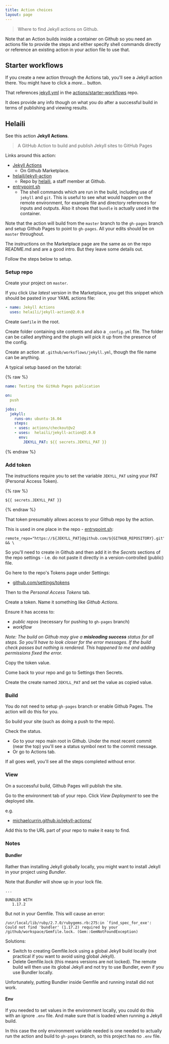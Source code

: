 ```yaml
---
title: Action choices
layout: page
---
```


> Where to find Jekyll actions on Github.

Note that an Action builds inside a container on Github so you need an actions file to provide the steps and either specify shell commands directly or reference an existing action in your action file to use that.

## Starter workflows

If you create a new action through the Actions tab, you'll see a Jekyll action there. You might have to click a _more..._ button.

That references [jekyll.yml](https://github.com/actions/starter-workflows/blob/master/ci/jekyll.yml) in the [actions/starter-workflows](https://github.com/actions/starter-workflows) repo.

It does provide any info though on what you do after a successful build in terms of publishing and viewing results.


## Helaili

See this action **Jekyll Actions**.

> A GitHub Action to build and publish Jekyll sites to GitHub Pages

Links around this action:

- [Jekyll Actions](https://github.com/marketplace/actions/jekyll-actions)
    - On Github Marketplace.
- [helaili/jekyll-action](https://github.com/helaili/jekyll-action)
    - Repo by [helaili](https://github.com/helaili), a staff member at Github.
- [entrypoint.sh](https://github.com/helaili/jekyll-action/blob/master/entrypoint.sh)
    - The shell commands which are run in the build, including use of `jekyll` and `git`. This is useful to see what would happen on the remote environment, for example file and directory references for inputs and outputs. Also it shows that `bundle` is actually used in the container.


Note that the action will build from the `master` branch to the `gh-pages` branch and setup Github Pages to point to `gh-pages`. All your edits should be on `master` throughout.

The instructions on the Marketplace page are the same as on the repo README.md and are a good intro. But they leave some details out.

Follow the steps below to setup.

### Setup repo

Create your project on `master`.

If you click _Use latest version_ in the Marketplace, you get this snippet which should be pasted in your YAML actions file:

```yaml
- name: Jekyll Actions
  uses: helaili/jekyll-action@2.0.0
```

Create `Gemfile` in the root.

Create folder containing site contents and also a `_config.yml` file. The folder can be called anything and the plugin will pick it up from the presence of the config.

Create an action at `.github/worksflows/jekyll.yml`, though the file name can be anything.

A typical setup based on the tutorial:

{% raw %}
```yaml
name: Testing the GitHub Pages publication

on:
  push

jobs:
  jekyll:
    runs-on: ubuntu-16.04
    steps:
    - uses: actions/checkout@v2
    - uses:  helaili/jekyll-action@2.0.0
      env:
        JEKYLL_PAT: ${{ secrets.JEKYLL_PAT }}
```
{% endraw %}

### Add token

The instructions require you to set the variable `JEKYLL_PAT` using your PAT (Personal Access Token).


{% raw %}
```
${{ secrets.JEKYLL_PAT }}
```
{% endraw %}

That token presumably allows access to your Github repo by the action.

This is used in one place in the repo - [entrypoint.sh](https://github.com/helaili/jekyll-action/blob/master/entrypoint.sh):

```
remote_repo="https://${JEKYLL_PAT}@github.com/${GITHUB_REPOSITORY}.git" && \
```

 So you'll need to create in Github and then add it in the _Secrets_ sections of the repo settings - i.e. do not paste it directly in a version-controlled (public) file.

Go here to the repo's Tokens page under Settings:

- [github.com/settings/tokens](https://github.com/settings/tokens)

Then to the _Personal Access Tokens_ tab.

Create a token. Name it something like _Github Actions_.

Ensure it has access to:

- _public repos_ (necessary for pushing to `gh-pages` branch)
- _workflow_

_Note: The build on Github may give a **misleading success** status for all steps. So you'll have to look closer for the error messages. If the build check passes but nothing is rendered. This happened to me and adding permissions fixed the error._

Copy the token value.

Come back to your repo and go to Settings then Secrets.

Create the create named `JEKYLL_PAT` and set the value as copied value.

### Build

You do not need to setup `gh-pages` branch or enable Github Pages. The action will do this for you.

So build your site (such as doing a push to the repo).

Check the status.

- Go to your repo main root in Github. Under the most recent commit (near the top) you'll see a status symbol next to the commit message.
- Or go to Actions tab.

If all goes well, you'll see all the steps completed without error.

### View

On a successful build, Github Pages will publish the site.

Go to the environment tab of your repo. Click _View Deployment_ to see the deployed site.

e.g.

- [michaelcurrin.github.io/jekyll-actions/](https://michaelcurrin.github.io/jekyll-actions/)

Add this to the URL part of your repo to make it easy to find.


### Notes

#### Bundler

Rather than installing Jekyll globally locally, you might want to install Jekyll in your project using _Bundler_.

Note that _Bundler_ will show up in your lock file.

```
...

BUNDLED WITH
   1.17.2
```

But not in your Gemfile. This will cause an error:

```
/usr/local/lib/ruby/2.7.0/rubygems.rb:275:in `find_spec_for_exe': Could not find 'bundler' (1.17.2) required by your /github/workspace/Gemfile.lock. (Gem::GemNotFoundException)
```

Solutions:

- Switch to creating Gemfile.lock using a global Jekyll build locally (not practical if you want to avoid using global Jekyll).
- Delete Gemfile.lock (this means versions are not locked). The remote build will then use its global Jekyll and not try to use Bundler, even if you use Bundler locally.

Unfortunately, putting Bundler inside Gemfile and running install did not work.

#### Env

If you needed to set values in the environment locally, you could do this with an ignore `.env` file. And make sure that is loaded when running a Jekyll build.

In this case the only environment variable needed is one needed to actually run the action and build to `gh-pages` branch, so this project has no `.env` file.
